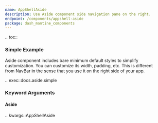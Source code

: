```yaml
---
name: AppShellAside
description: Use Aside component side navigation pane on the right.
endpoint: /components/appshell-aside
package: dash_mantine_components
---
```


.. toc::

### Simple Example

Aside component includes bare minimum default styles to simplify customization. You can customize its width, padding,
etc. This is different from NavBar in the sense that you use it on the right side of your app.

.. exec::docs.aside.simple

### Keyword Arguments

#### Aside

.. kwargs::AppShellAside
